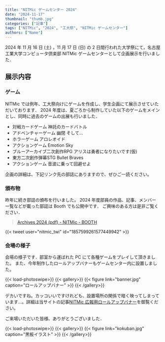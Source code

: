 ```yaml
---
title: "NITMic ゲームセンター 2024"
date: "2024-11-17"
thumbnail: "thumb.jpg"
categories: ["記事"]
tags: ["NITMic", "2024", "工大祭", "NITMic ゲームセンター"]
authors: ["Name"]
---
```


2024 年 11 月 16 日 (土) ，11 月 17 日 (日) の 2 日間行われた大学祭にて，名古屋工業大学コンピュータ倶楽部 NITMic ゲームセンターとして企画展示を行いました．

## 展示内容

### ゲーム

NITMic では例年、工大祭向けにゲームを作成し、学生企画にて展示させていただいております．
2024 年度は、夏ごろから制作していた以下のゲームをメインとし、同時に過去のゲームの出展も行いました．

- 対戦カードゲーム  神託のカードバトル
- アドベンチャーゲーム  幽閉 そして…
- ホラーゲーム  アロレオイド
- アクションゲーム  Emotion Sky
- ブルーアーカイブ二次創作RPG  アリスは勇者になりたいです(仮) 
- 東方二次創作弾幕STG  Bullet Braves
- アクションゲーム  音波に乗って回避せよ

企画の詳細は、下記リンク先の部誌にありますので、ぜひご一読ください。

### 頒布物

昨年に続き部誌の頒布を行いました。
2024 年度部員の作品、記事、メンバー一覧などが載った部誌は Booth でも公開中です．
ご興味のある方は是非ご覧ください．

> [Archives 2024 (pdf) - NITMic - BOOTH](https://nitmic.booth.pm/items/6645860)

{{< tweet user="nitmic_twi" id="1857599261577449942" >}}

### 会場の様子

会場の様子です．部室から運ばれた PC にて各種ゲームをプレイして頂きました。
また、今年制作したロールアップバナーもゲームセンター内に設置しました。
<!-- prettier-ignore-start -->
{{< load-photoswipe>}}
{{< gallery>}}
  {{< figure link="banner.jpg" caption="ロールアップバナー" >}}
{{< /gallery>}}
<!-- prettier-ignore-end -->

デカいですね。カッコいいですけれども、設置場所の関係で暗く映ってしまっています…。詳細は当サイトの記事[NITMic 広報用ロールアップバナー](https://nitmic.club.nitech.ac.jp/post/0018/)を御覧ください。

ご来場いただいた皆様、ありがとうございました．
<!-- prettier-ignore-start -->
{{< load-photoswipe>}}
{{< gallery>}}
  {{< figure link="kokuban.jpg" caption="黒板イラスト" >}}
{{< /gallery>}}
<!-- prettier-ignore-end -->
